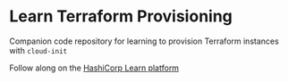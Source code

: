 # Learn Terraform Provisioning
Companion code repository for learning to provision Terraform instances with `cloud-init`

Follow along on the [HashiCorp Learn platform](https://learn.hashicorp.com/tutorials/terraform/cloud-init?in=terraform/provision)
